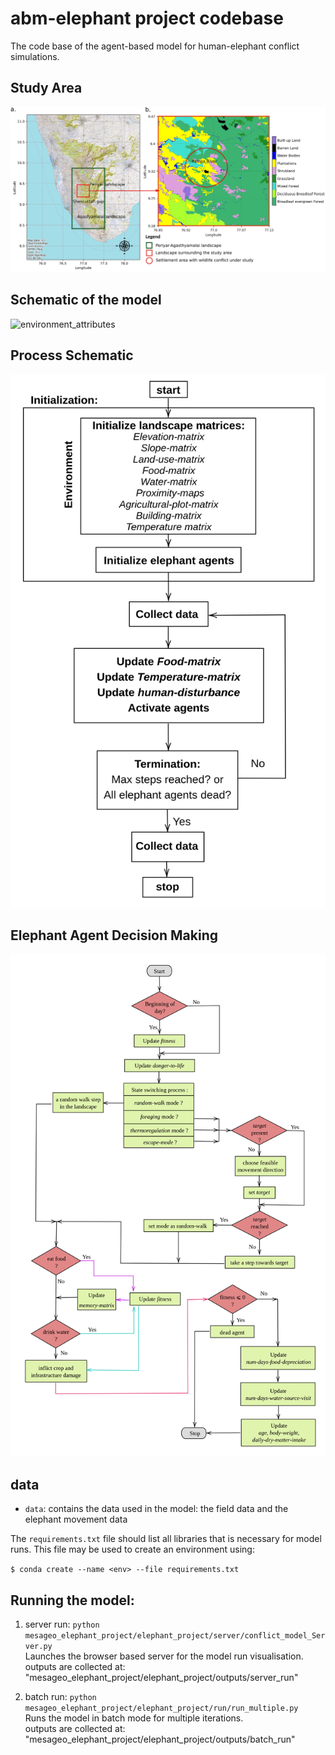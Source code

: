 # abm-elephant project codebase

The code base of the agent-based model for human-elephant conflict simulations.

## Study Area
![environment_attributes](outputs/study_area_map.png)

## Schematic of the model
![environment_attributes](outputs/grid_layers.png)

## Process Schematic
![process_schematic](outputs/process_schedule.png)

## Elephant Agent Decision Making
![elephant_agent_decision_making](outputs/elephant-agent-decision-making.png)

## data 

- `data`: contains the data used in the model: the field data and the elephant movement data


The `requirements.txt` file should list all libraries that is necessary for model runs. This file may be used to create an environment using:

`$ conda create --name <env> --file requirements.txt`

## Running the model:

1. server run: ```python mesageo_elephant_project/elephant_project/server/conflict_model_Server.py``` \
    Launches the browser based server for the model run visualisation. \
    outputs are collected at: "mesageo_elephant_project/elephant_project/outputs/server_run" 

2. batch run: ```python mesageo_elephant_project/elephant_project/run/run_multiple.py``` \
    Runs the model in batch mode for multiple iterations. \
    outputs are collected at: "mesageo_elephant_project/elephant_project/outputs/batch_run" 
